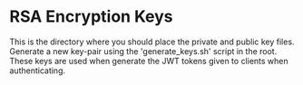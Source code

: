 # RSA Encryption Keys

This is the directory where you should place the private and public key files.
Generate a new key-pair using the 'generate_keys.sh' script in the root.
These keys are used when generate the JWT tokens given to clients when authenticating.
